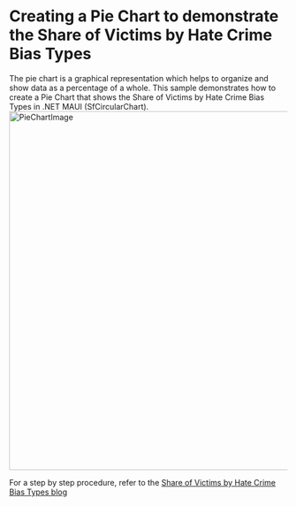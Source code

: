 # Creating a Pie Chart to demonstrate the Share of Victims by Hate Crime Bias Types
The pie chart is a graphical representation which helps to organize and show data as a percentage of a whole. This sample demonstrates how to create a Pie Chart that shows the Share of Victims by Hate Crime Bias Types in .NET MAUI (SfCircularChart).
<img width="649" alt="PieChartImage" src="https://user-images.githubusercontent.com/105496706/233118589-7d146eca-77ac-4b5b-86b0-8d1cebf07f56.png">

For a step by step procedure, refer to the [Share of Victims by Hate Crime Bias Types blog]()
